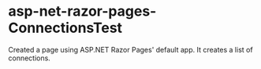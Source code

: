 # asp-net-razor-pages-ConnectionsTest
Created a page using ASP.NET Razor Pages' default app. It creates a list of connections.
